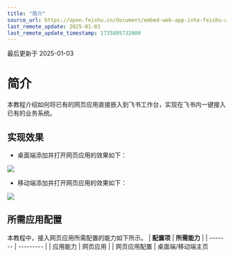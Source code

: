 ```yaml
---
title: "简介"
source_url: https://open.feishu.cn/document/embed-web-app-into-feishu-workbench/introduction
last_remote_update: 2025-01-03
last_remote_update_timestamp: 1735895732000
---
```

最后更新于 2025-01-03

# 简介

本教程介绍如何将已有的网页应用直接嵌入到飞书工作台，实现在飞书内一键接入已有的业务系统。

## 实现效果

- 桌面端添加并打开网页应用的效果如下：

![](https://sf3-cn.feishucdn.com/obj/open-platform-opendoc/48862d2afa5023c96e975ef3781a3bfa_iPE2LeGYSz.gif?height=1194&lazyload=true&maxWidth=600&width=1736)
- 移动端添加并打开网页应用的效果如下：

![](https://sf3-cn.feishucdn.com/obj/open-platform-opendoc/ad400df5bc3bff0ea38f1cfdf9e14c21_LmWRKvCQpX.gif?height=1532&lazyload=true&maxWidth=240&width=748)

## 所需应用配置

本教程中，接入网页应用所需配置的能力如下所示。
| **配置项** | **所需能力**  |
| ------- | --------- |
| 应用能力    | 网页应用      |
| 网页应用配置  | 桌面端/移动端主页
